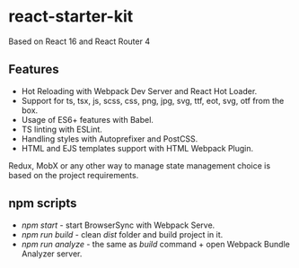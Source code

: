 # react-starter-kit
Based on React 16 and React Router 4

## Features
- Hot Reloading with Webpack Dev Server and React Hot Loader.
- Support for ts, tsx, js, scss, css, png, jpg, svg, ttf, eot, svg, otf from the box.
- Usage of ES6+ features with Babel.
- TS linting with ESLint.
- Handling styles with Autoprefixer and PostCSS.
- HTML and EJS templates support with HTML Webpack Plugin.

Redux, MobX or any other way to manage state management choice is based on the project requirements.

## npm scripts
- _npm start_ - start BrowserSync with Webpack Serve.
- _npm run build_ - clean _dist_ folder and build project in it.
- _npm run analyze_ - the same as _build_ command + open Webpack Bundle Analyzer server.